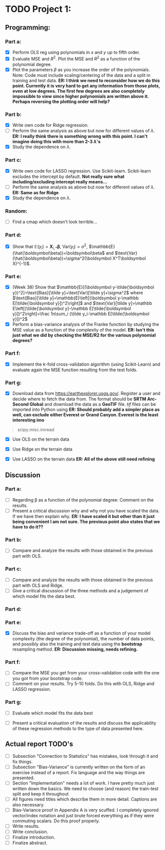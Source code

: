 # TODO Project 1:

## Programming:

### Part a:

- [x] Perform OLS reg using polynomials in $x$ and $y$ up to fifth order. 
- [x] Evaluate MSE and $R^2$. Plot the MSE and $R^2$ as a function of the polynomial degree. 
- [x] Plot the parameters $\beta$ as you increase the order of the polynomials. Note: Code must include scaling/centering of the data and a split in training and test data. **ER: I think we need to reconsider how we do this point. Currently it is very hard to get any information from those plots, even at low degrees. The first few degrees are also completely impossible to view since higher polynomials are written above it. Perhaps reversing the plotting order will help?**

### Part b:

- [x] Write own code for Ridge regression.
- [ ] Perform the same analysis as above but now for different values of $\lambda$. **ER: I really think there is something wrong with this point. I can't imagine doing this with more than 2-3 $\lambda$'s**
- [x] Study the dependence on $\lambda$.

### Part c:

- [x] Write own code for LASSO regression. Use Scikit-learn. Scikit-learn excludes the intercept by default. **Not really sure what including/excluding intercept really means...**
- [ ] Perform the same analysis as above but now for different values of $\lambda$. **ER: Same as for Ridge**
- [x] Study the dependence on $\lambda$.

### Random:
- [ ] Find a cmap which doesn't look terrible...

### Part d:

- [x] Show that $\mathbb{E}(y_i)=\boldsymbol X_{i,*}\boldsymbol\beta$, $\text{Var}(y_i)=\sigma^2$, $\mathbb{E}(\hat{\boldsymbol\beta})=\boldsymbol\beta$ and $\text{Var}(\hat{\boldsymbol\beta})=\sigma^2(\boldsymbol X^T\boldsymbol X)^{-1}$.

### Part e:

- [x] (Week 38) Show that $\mathbb{E}[(\boldsymbol y-\tilde{\boldsymbol y})^2]=\text{Bias}[\tilde y]+\text{Var}[\tilde y]+\sigma^2$ where $\text{Bias}[\tilde y]=\mathbb{E}\left[(\boldsymbol y-\mathbb E[\tilde{\boldsymbol y}])^2\right]$ and $\text{Var}[\tilde y]=\mathbb E\left[(\tilde{\boldsymbol y}-\mathbb E[\tilde{\boldsymbol y}])^2\right]=\frac 1n\sum_i (\tilde y_i-\mathbb E[\tilde{\boldsymbol y}])^2$
- [x] Perform a bias-variance analysis of the Franke function by studying the MSE value as a function of the complexity of the model. **ER: Isn't this just what we did by checking the MSE/R2 for the various polynomial degrees?**

### Part f:

- [x] Implement the $k$-fold cross-validation algorithm (using Scikit-Learn) and evaluate again the MSE function resulting from the test folds.

### Part g:

- [x] Download data from https://earthexplorer.usgs.gov/. Register a user and decide where to fetch the data from. The format should be **SRTM Arc-Second Global** and download the data as a **GeoTIF** file. *tif* files can be imported into Python using **ER: Should probably add a simpler place as well, can exclude either Everest or Grand Canyon. Everest is the least interesting imo**
> scipy.misc.imread
- [x] Use OLS on the terrain data
- [x] Use Ridge on the terrain data
- [x] Use LASSO on the terrain data **ER: All of the above still need refining**


## Discussion

### Part a:

- [ ] Regarding β as a function of the polynomial degree: Comment on the results. 
- [ ] Present a critical discussion why and why not you have scaled the data. If we have then explain why. **ER: I have scaled it but other than it just being convenient I am not sure. The previous point also states that we have to do it??**

### Part b:

- [ ] Compare and analyze the results with those obtained in the previous part with OLS.

### Part c:

- [ ] Compare and analyze the results with those obtained in the previous part with OLS and Ridge.
- [ ] Give a critical discussion of the three methods and a judgement of which model fits the data best.

### Part d:

### Part e:
- [x] Discuss the bias and variance trade-off as a function of your model complexity (the degree of the polynomial), the number of data points, and possibly also the training and test data using the **bootstrap** resampling method. **ER: Discussion missing, needs refining.**

### Part f:

- [ ] Compare the MSE you get from your cross-validation code with the one you got from your bootstrap code. 
- [ ] Comment on your results. Try 5-10 folds. Do this with OLS, Ridge and LASSO regression.

### Part g:

- [ ] Evaluate which model fits the data best
- [ ] Present a critical evaluation of the results and discuss the applicability of these regression methods to the type of data presented here.


## Actual report TODO's

- [ ] Subsection "Connection to Statistics" has mistakes, look through it and fix things.
- [ ] Subsection "Bias-Variance" is currently written on the form of an exercise instead of a report. Fix language and the way things are presented.
- [ ] Section "Implementation" needs a lot of work. I have pretty much just written down the basics. We need to choose (and reason) the train-test split and keep it throughout
- [ ] All figures need titles which describe them in more detail. Captions are also necessary.
- [ ] Bias-Variance proof in Appendix A is very scuffed. I completely ignored vector/index notation and just brute forced everything as if they were commuting scalars. Do this proof properly.
- [ ] Write results.
- [ ] Write conclusion.
- [ ] Finalize introduction.
- [ ] Finalize abstract.